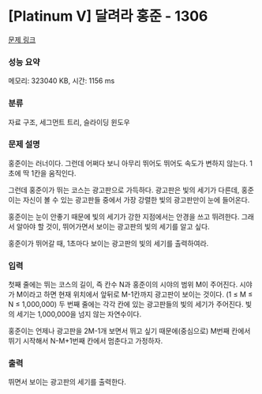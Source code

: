 # [Platinum V] 달려라 홍준 - 1306 

[문제 링크](https://www.acmicpc.net/problem/1306) 

### 성능 요약

메모리: 323040 KB, 시간: 1156 ms

### 분류

자료 구조, 세그먼트 트리, 슬라이딩 윈도우

### 문제 설명

<p>홍준이는 러너이다. 그런데 어쩌다 보니 아무리 뛰어도 뛰어도 속도가 변하지 않는다. 1초에 딱 1칸을 움직인다.</p>

<p>그런데 홍준이가 뛰는 코스는 광고판으로 가득하다. 광고판은 빛의 세기가 다른데, 홍준이는 자신이 볼 수 있는 광고판들 중에서 가장 강렬한 빛의 광고판만이 눈에 들어온다.</p>

<p>홍준이는 눈이 안좋기 때문에 빛의 세기가 강한 지점에서는 안경을 쓰고 뛰려한다. 그래서 알아야 할 것이, 뛰어가면서 보이는 광고판의 빛의 세기를 알고 싶다.</p>

<p>홍준이가 뛰어갈 때, 1초마다 보이는 광고판의 빛의 세기를 출력하여라.</p>

### 입력 

 <p>첫째 줄에는 뛰는 코스의 길이, 즉 칸수 N과 홍준이의 시야의 범위 M이 주어진다. 시야가 M이라고 하면 현재 위치에서 앞뒤로 M-1칸까지 광고판이 보이는 것이다. (1 ≤ M ≤ N ≤ 1,000,000) 두 번째 줄에는 각각 칸에 있는 광고판들의 빛의 세기가 주어진다. 빛의 세기는 1,000,000을 넘지 않는 자연수이다.</p>

<p>홍준이는 언제나 광고판을 2M-1개 보면서 뛰고 싶기 때문에(중심으로) M번째 칸에서 뛰기 시작해서 N-M+1번째 칸에서 멈춘다고 가정하자.</p>

### 출력 

 <p>뛰면서 보이는 광고판의 세기를 출력한다.</p>

